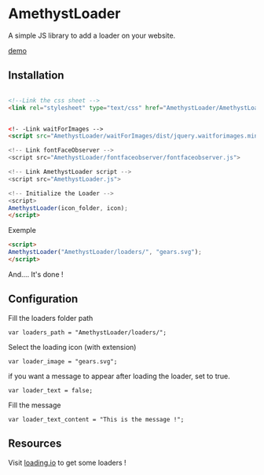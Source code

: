 # AmethystLoader
A simple JS library to add a loader on your website.

[demo](http://projets.melvin-lemoine.me/AmethystLoader/demo/)


## Installation

```HTML

<!--Link the css sheet -->
<link rel="stylesheet" type="text/css" href="AmethystLoader/AmethystLoader.css" />


<!- -Link waitForImages -->
<script src="AmethystLoader/waitForImages/dist/jquery.waitforimages.min.js">

<!-- Link fontFaceObserver -->
<script src="AmethystLoader/fontfaceobserver/fontfaceobserver.js">

<!-- Link AmethystLoader script -->
<script src="AmethystLoader.js">

<!-- Initialize the Loader -->
<script>
AmethystLoader(icon_folder, icon);
</script>

```

Exemple
```HTML
<script>
AmethystLoader("AmethystLoader/loaders/", "gears.svg");
</script>
```

And.... It's done !

## Configuration

Fill the loaders folder path
```JS
var loaders_path = "AmethystLoader/loaders/";
```
Select the loading icon (with extension)
```JS
var loader_image = "gears.svg";
```
if you want a message to appear after loading the loader, set to true.
```JS
var loader_text = false;
```
Fill the message
```JS
var loader_text_content = "This is the message !";
```

## Resources
Visit [loading.io](https://loading.io) to get some loaders !
